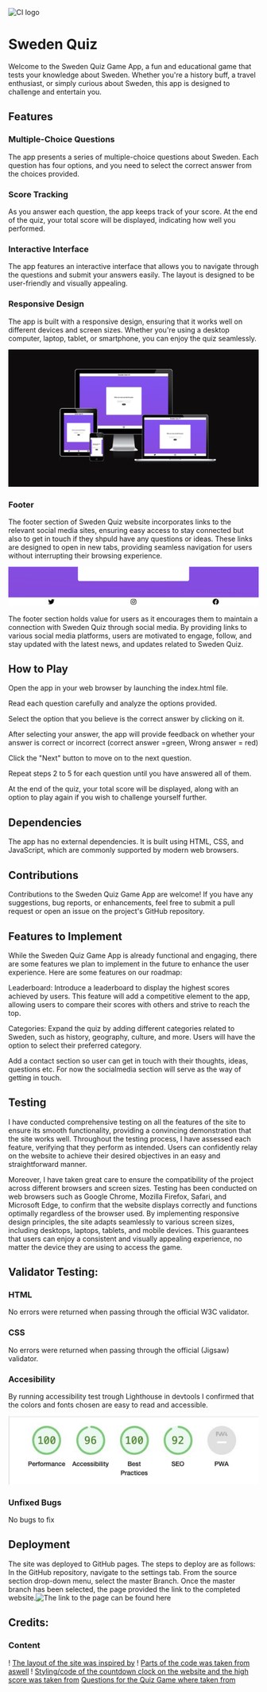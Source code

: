 ![CI logo](https://codeinstitute.s3.amazonaws.com/fullstack/ci_logo_small.png)

# Sweden Quiz

Welcome to the Sweden Quiz Game App, a fun and educational game that tests your knowledge about Sweden. Whether you're a history buff, a travel enthusiast, or simply curious about Sweden, this app is designed to challenge and entertain you.

## Features

### Multiple-Choice Questions

The app presents a series of multiple-choice questions about Sweden. Each question has four options, and you need to select the correct answer from the choices provided.

### Score Tracking

As you answer each question, the app keeps track of your score. At the end of the quiz, your total score will be displayed, indicating how well you performed.

### Interactive Interface

The app features an interactive interface that allows you to navigate through the questions and submit your answers easily. The layout is designed to be user-friendly and visually appealing.

### Responsive Design

The app is built with a responsive design, ensuring that it works well on different devices and screen sizes. Whether you're using a desktop computer, laptop, tablet, or smartphone, you can enjoy the quiz seamlessly. 

![responsiv image](assets/images/responsiv.jpg)


### Footer

The footer section of Sweden Quiz website incorporates links to the relevant social media sites, ensuring easy access to stay connected but also to get in touch if they shpuld have any questions or ideas. These links are designed to open in new tabs, providing seamless navigation for users without interrupting their browsing experience.

![footer image](assets/images/footer.jpg)


The footer section holds value for users as it encourages them to maintain a connection with Sweden Quiz through social media. By providing links to various social media platforms, users are motivated to engage, follow, and stay updated with the latest news, and updates related to Sweden Quiz.


## How to Play

Open the app in your web browser by launching the index.html file.

Read each question carefully and analyze the options provided.

Select the option that you believe is the correct answer by clicking on it.

After selecting your answer, the app will provide feedback on whether your answer is correct or incorrect (correct answer =green, Wrong answer = red)

Click the "Next" button to move on to the next question.

Repeat steps 2 to 5 for each question until you have answered all of them.

At the end of the quiz, your total score will be displayed, along with an option to play again if you wish to challenge yourself further.

## Dependencies
The app has no external dependencies. It is built using HTML, CSS, and JavaScript, which are commonly supported by modern web browsers.

## Contributions

Contributions to the Sweden Quiz Game App are welcome! If you have any suggestions, bug reports, or enhancements, feel free to submit a pull request or open an issue on the project's GitHub repository.

## Features to Implement

While the Sweden Quiz Game App is already functional and engaging, there are some features we plan to implement in the future to enhance the user experience. Here are some features on our roadmap:

Leaderboard: Introduce a leaderboard to display the highest scores achieved by users. This feature will add a competitive element to the app, allowing users to compare their scores with others and strive to reach the top.

Categories: Expand the quiz by adding different categories related to Sweden, such as history, geography, culture, and more. Users will have the option to select their preferred category.

Add a contact section so user can get in touch with their thoughts, ideas, questions etc. For now the socialmedia section will serve as the way of getting in touch.

## Testing

I have conducted comprehensive testing on all the features of the site to ensure its smooth functionality, providing a convincing demonstration that the site works well. Throughout the testing process, I have assessed each feature, verifying that they perform as intended. Users can confidently relay on the website to achieve their desired objectives in an easy and straightforward manner.

Moreover, I have taken great care to ensure the compatibility of the project across different browsers and screen sizes. Testing has been conducted on web browsers such as Google Chrome, Mozilla Firefox, Safari, and Microsoft Edge, to confirm that the website displays correctly and functions optimally regardless of the browser used. By implementing responsive design principles, the site adapts seamlessly to various screen sizes, including desktops, laptops, tablets, and mobile devices. This guarantees that users can enjoy a consistent and visually appealing experience, no matter the device they are using to access the game.

## Validator Testing:

### HTML
No errors were returned when passing through the official W3C validator.

### CSS
No errors were returned when passing through the official (Jigsaw) validator.


### Accesibility
By running accessibility test trough Lighthouse in devtools I confirmed that the colors and fonts chosen are easy to read and accessible.

![accesibilty image](assets/images/accessibility.jpg)



### Unfixed Bugs
No bugs to fix

## Deployment
The site was deployed to GitHub pages. The steps to deploy are as follows:
In the GitHub repository, navigate to the settings tab.
From the source section drop-down menu, select the master Branch.
Once the master branch has been selected, the page provided the link to the completed website.![The link to the page can be found here](https://mayajj.github.io/quizgame/)

## Credits:



### Content
! [The layout of the site was inspired by](https://codingartistweb.com/2022/06/quiz-app-with-javascript/)
! [Parts of the code was taken from aswell](https://codingartistweb.com/2022/06/quiz-app-with-javascript/)
! [Styling/code of the countdown clock on the website and the high score was taken from](https://miker94.github.io/CI-Project-Portfolio-2/) [Questions for the Quiz Game where taken from](https://www.swedishnomad.com/sweden-quiz/)











